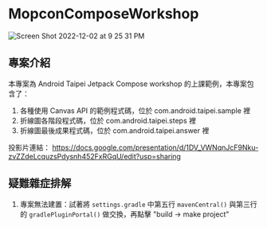 # MopconComposeWorkshop

![Screen Shot 2022-12-02 at 9 25 31 PM](https://user-images.githubusercontent.com/7949400/205302823-3d72368d-d2fa-4a27-94aa-671ec7ccdba8.png)

## 專案介紹
本專案為 Android Taipei Jetpack Compose workshop 的上課範例，本專案包含了：
1. 各種使用 Canvas API 的範例程式碼，位於 com.android.taipei.sample 裡
2. 折線圖各階段程式碼，位於 com.android.taipei.steps 裡
3. 折線圖最後成果程式碼，位於 com.android.taipei.answer 裡

投影片連結： https://docs.google.com/presentation/d/1DV_VWNqnJcF9Nku-zvZZdeLcquzsPdysnh452FxRGqU/edit?usp=sharing

## 疑難雜症排解
1. 專案無法建置：試著將 `settings.gradle` 中第五行 `mavenCentral()` 與第三行的 `gradlePluginPortal()` 做交換，再點擊 "build -> make project"



